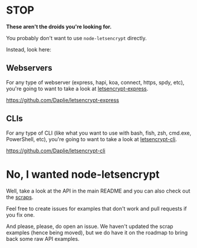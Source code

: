 STOP
====

**These aren't the droids you're looking for.**

You probably don't want to use `node-letsencrypt` directly.

Instead, look here:

Webservers
----------

For any type of webserver (express, hapi, koa, connect, https, spdy, etc),
you're going to want to take a look at
[letsencrypt-express](https://github.com/Daplie/letsencrypt-express).

<https://github.com/Daplie/letsencrypt-express>

CLIs
----

For any type of CLI (like what you want to use with bash, fish, zsh, cmd.exe, PowerShell, etc),
you're going to want to take a look at
[letsencrypt-cli](https://github.com/Daplie/letsencrypt-cli).

<https://github.com/Daplie/letsencrypt-cli>

No, I wanted node-letsencrypt
=============================

Well, take a look at the API in the main README
and you can also check out the [scraps](https://github.com/Daplie/node-letsencrypt/tree/master/scraps).

Feel free to create issues for examples that don't work and pull requests if you fix one.

And please, please, do open an issue. We haven't updated the scrap examples
(hence being moved), but we do have it on the roadmap to bring back some raw API examples.
